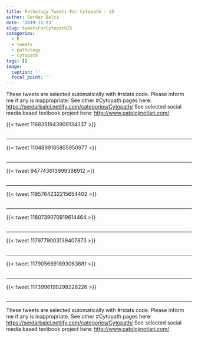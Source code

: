 ```yaml
---
title: Pathology Tweets For Cytopath - 25
author: Serdar Balci
date: '2019-11-23'
slug: tweetsForCytopath25
categories:
  - R
  - tweets
  - pathology
  - Cytopath
tags: []
image:
  caption: ''
  focal_point: ''
---
```



These tweets are selected automatically with #rstats code. Please inform me if any is inappropriate.
See other #Cytopath pages here: https://serdarbalci.netlify.com/categories/Cytopath/ 
See selected social media based textbook project here: http://www.patolojinotlari.com/

{{< tweet 1168351943909134337 >}}
<br>
<br>
<hr>
{{< tweet 1104899185805950977 >}}
<br>
<br>
<hr>
{{< tweet 947743613999398912 >}}
<br>
<br>
<hr>
{{< tweet 1195764232215654402 >}}
<br>
<br>
<hr>
{{< tweet 1180739070919614464 >}}
<br>
<br>
<hr>
{{< tweet 1179779003139407873 >}}
<br>
<br>
<hr>
{{< tweet 1179056691893063681 >}}
<br>
<br>
<hr>
{{< tweet 1173996199298228226 >}}
<br>
<br>
<hr>


These tweets are selected automatically with #rstats code. Please inform me if any is inappropriate.
See other #Cytopath pages here: https://serdarbalci.netlify.com/categories/Cytopath/ 
See selected social media based textbook project here: http://www.patolojinotlari.com/
